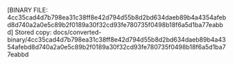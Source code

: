 [BINARY FILE: 4cc35cad4d7b798ea31c38ff8e42d794d55b8d2bd634daeb89b4a4354afebd8d740a2a0e5c89b2f0189a30f32cd93fe780735f0498b18f6a5d1ba77eabbd]
Stored copy: docs/converted-binary/4cc35cad4d7b798ea31c38ff8e42d794d55b8d2bd634daeb89b4a4354afebd8d740a2a0e5c89b2f0189a30f32cd93fe780735f0498b18f6a5d1ba77eabbd

